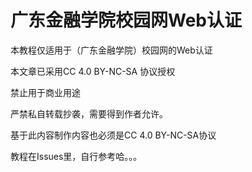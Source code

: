 # 广东金融学院校园网Web认证
本教程仅适用于（广东金融学院）校园网的Web认证

本文章已采用CC 4.0 BY-NC-SA 协议授权

禁止用于商业用途

严禁私自转载抄袭，需要得到作者允许。

基于此内容制作内容也必须是CC 4.0 BY-NC-SA协议

教程在Issues里，自行参考哈。。。
